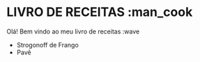 # LIVRO DE RECEITAS :man_cook

Olá! Bem vindo ao meu livro de receitas :wave
 - Strogonoff de Frango
 - Pavê
